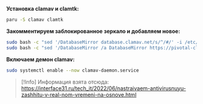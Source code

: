 **Установка clamav и clamtk:**
```bash
paru -S clamav clamtk
```

**Закомментируем заблокированное зеркало и добавляем новое:**
```bash
sudo bash -c "sed '/DatabaseMirror database.clamav.net/s/^/#/' -i /etc/clamav/freshclam.conf"  &&\
sudo bash -c "sed '/DatabaseMirror /a DatabaseMirror https://pivotal-clamav-mirror.s3.amazonaws.com' -i /etc/clamav/freshclam.conf"
```

**Включаем демон clamav:**
```bash
sudo systemctl enable --now clamav-daemon.service
```
>[!Info]
>Информация взята отсюда:
>https://interface31.ru/tech_it/2022/06/nastraivaem-antivirusnuyu-zashhitu-v-real-nom-vremeni-na-osnove.html